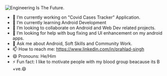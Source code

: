 <picture>
 <source media="(prefers-color-scheme: dark)" srcset="https://w0.peakpx.com/wallpaper/1021/487/HD-wallpaper-technology-code-programming-programmer.jpg">
 <source media="(prefers-color-scheme: light)" srcset="https://img.freepik.com/premium-photo/abstract-modern-tech-programming-code-screen-developer-c-programming-language-computer-script-technology-background-software_505353-127.jpg">
 <img alt="Engineering Is The Future." src="https://c4.wallpaperflare.com/wallpaper/632/34/549/technology-monitor-alpha-coders-binary-wallpaper-preview.jpg">
</picture>

- 🔭 I’m currently working on "Covid Cases Tracker" Application.
- 🌱 I’m currently learning Android Development
- 👯 I’m looking to collaborate on Android and Web Dev related projects.
- 🤔 I’m looking for help with bug fixing and UI enhancement on my android apps.
- 💬 Ask me about Android, Soft  Skills and Community Work.
- 📫 How to reach me: https://www.linkedin.com/in/prahlad-singh
- 😄 Pronouns: He/Him
- ⚡ Fun fact: I like to motivate people with my blood group beacause its B +ve.:smile:

